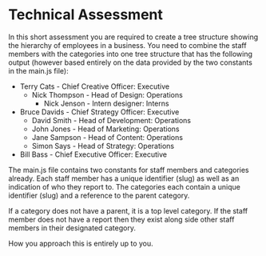 # Technical Assessment
In this short assessment you are required to create a tree structure showing the hierarchy of employees in a business. You need to combine the staff members with the categories into one tree structure that has the following output (however based entirely on the data provided by the two constants in the main.js file):

* Terry Cats - Chief Creative Officer: Executive
    * Nick Thompson - Head of Design: Operations
        * Nick Jenson - Intern designer: Interns
* Bruce Davids - Chief Strategy Officer: Executive
    * David Smith - Head of Development: Operations
    * John Jones - Head of Marketing: Operations
    * Jane Sampson - Head of Content: Operations
    * Simon Says - Head of Strategy: Operations
* Bill Bass - Chief Executive Officer: Executive

The main.js file contains two constants for staff members and categories already. Each staff member has a unique identifier (slug) as well as an indication of who they report to. The categories each contain a unique identifier (slug) and a reference to the parent category.

If a category does not have a parent, it is a top level category. If the staff member does not have a report then they exist along side other staff members in their designated category.

How you approach this is entirely up to you.